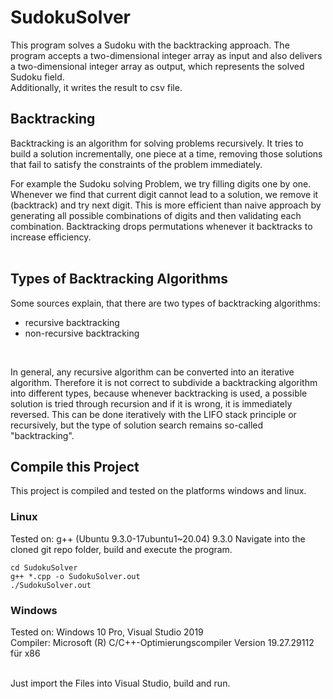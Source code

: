# SudokuSolver

This program solves a Sudoku with the backtracking approach.
The program accepts a two-dimensional integer array as input and
also delivers a two-dimensional integer array as output, which represents the solved Sudoku field.<br>
Additionally, it writes the result to csv file.<br>

## Backtracking

Backtracking is an algorithm for solving problems recursively. 
It tries to build a solution incrementally, one piece at a time, 
removing those solutions that fail to satisfy the constraints of the problem immediately.

For example the Sudoku solving Problem, we try filling digits one by one. Whenever we find that current digit cannot lead to a solution, we remove it (backtrack) and try next digit. This is more efficient than naive approach by generating all possible combinations of digits and then validating each combination.
Backtracking drops permutations whenever it backtracks to increase efficiency.<br>
<br>

## Types of Backtracking Algorithms

Some sources explain, that there are two types of backtracking algorithms:
* recursive backtracking
* non-recursive backtracking
<br>

In general, any recursive algorithm can be converted into an iterative algorithm. Therefore it is not correct to subdivide a backtracking algorithm into different types, because whenever backtracking is used, a possible solution is tried through recursion and if it is wrong, it is immediately reversed. This can be done iteratively with the LIFO stack principle or recursively, but the type of solution search remains so-called "backtracking".

## Compile this Project

This project is compiled and tested on the platforms windows and linux.

### Linux

Tested on: g++ (Ubuntu 9.3.0-17ubuntu1~20.04) 9.3.0
Navigate into the cloned git repo folder, build and execute the program.
```
cd SudokuSolver
g++ *.cpp -o SudokuSolver.out
./SudokuSolver.out
```

### Windows
Tested on: Windows 10 Pro, Visual Studio 2019<br>
Compiler: Microsoft (R) C/C++-Optimierungscompiler Version 19.27.29112 für x86<br><br>

Just import the Files into Visual Studio, build and run.
